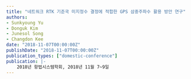 ```yaml
---
title: "네트워크 RTK 기준국 미지정수 결정에 적합한 GPS 삼중주파수 활용 방안 연구"
authors:
- Sunkyoung Yu
- Donguk Kim
- Junesol Song
- Changdon Kee
date: "2018-11-07T00:00:00Z"
publishDate: "2018-11-07T00:00:00Z"
publication_types: ["domestic-conference"]
publication: |-
    2018년 항법시스템학회, 2018년 11월 7~9일
---
```

